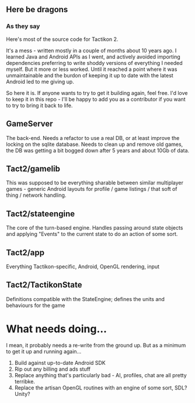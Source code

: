 
## Here be dragons
### As they say

Here's most of the source code for Tactikon 2.

It's a mess - written mostly in a couple of months about 10 years ago. I learned Java and Android APIs as I went, and actively avoided importing dependencies preferring to write shoddy versions of everything I needed myself.
But it more or less worked.
Until it reached a point where it was unmaintainable and the burdon of keeping it up to date with the latest Android led to me giving up.

So here it is. If anyone wants to try to get it building again, feel free. I'd love to keep it in this repo - I'll be happy to add you as a contributor if you want to try to bring it back to life.

## GameServer
The back-end. Needs a refactor to use a real DB, or at least improve the locking on the sqlite database. Needs to clean up and remove old games, the DB was getting a bit bogged down after 5 years and about 10Gb of data.

## Tact2/gamelib
This was supposed to be everything sharable between similar multiplayer games - generic Android layouts for profile / game listings / that soft of thing / network handling.

## Tact2/stateengine
The core of the turn-based engine. Handles passing around state objects and applying "Events" to the current state to do an action of some sort.

## Tact2/app
Everything Tactikon-specific, Android, OpenGL rendering, input

## Tact2/TactikonState
Definitions compatible with the StateEngine; defines the units and behaviours for the game

# What needs doing...
I mean, it probably needs a re-write from the ground up. But as a minimum to get it up and running again...
1. Build against up-to-date Android SDK
2. Rip out any billing and ads stuff
3. Replace anything that's particularly bad - AI, profiles, chat are all pretty terribke.
4. Replace the artisan OpenGL routines with an engine of some sort, SDL? Unity?
   
